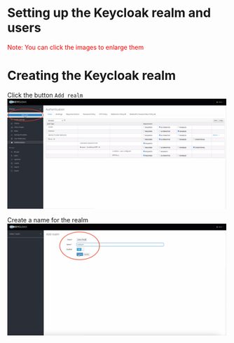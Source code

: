 # Setting up the Keycloak realm and users

<span style="color:red">Note: You can click the images to enlarge them</span>

# Creating the Keycloak realm 

Click the button `Add realm`
<img src="https://github.com/wska/Katakoda-scenarios/blob/main/secure-api-endpoint-using-keycloak/img/1.png?raw=true" width="500">

Create a name for the realm
<img src="https://github.com/wska/Katakoda-scenarios/blob/main/secure-api-endpoint-using-keycloak/img/2.png?raw=true" width="500">


